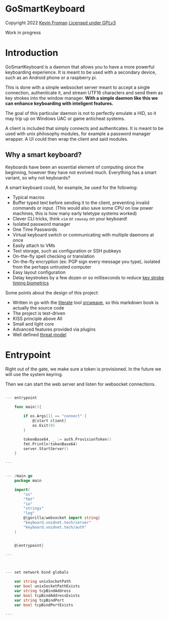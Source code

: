 # GoSmartKeyboard


Copyright 2022 [Kevin Froman](https://chaoswebs.net/) [Licensed under GPLv3](LICENSE.md)

Work in progress

# Introduction

GoSmartKeyboard is a daemon that allows you to have a more powerful keyboarding experience. It is meant to be used with a secondary device, such as an Android phone or a raspberry pi.


This is done with a simple websocket server meant to accept a single connection, authenticate it, and stream UTF16 characters and send them as key strokes into the window manager. **With a simple daemon like this we can enhance keyboarding with inteligent features.**

The goal of this particular daemon is not to perfectly emulate a HID, so it may trip up on Windows UAC or game anticheat systems.

A client is included that simply connects and authenticates. It is meant to be used with unix philosophy modules, for example a password manager wrapper. A UI could then wrap the client and said modules.


## Why a smart keyboard?

Keyboards have been an essential element of computing since the beginning, however they have not evolved much. Everything has a smart variant, so why not keyboards?

A smart keyboard could, for example, be used for the following:

* Typical macros
* Buffer typed text before sending it to the client, preventing invalid commands or input. (This would also save some CPU on low power machines, this is how many early teletype systems worked)
* Clever CLI tricks, think `vim` or `cowsay` on your keyboard!
* Isolated password manager
* One Time Passwords
* Virtual keyboard switch or communicating with multiple daemons at once
* Easily attach to VMs
* Text storage, such as configuration or SSH pubkeys
* On-the-fly spell checking or translation
* On-the-fly encryption (ex: PGP sign every message you type), isolated from the perhaps untrusted computer
* Easy layout configuration
* Delay keystrokes by a few dozen or so milliseconds to reduce [key stroke timing biometrics](https://en.wikipedia.org/wiki/Keystroke_dynamics)



Some points about the design of this project:

* Written in go with the [literate](https://en.wikipedia.org/wiki/Literate_programming) tool [srcweave](https://github.com/justinmeiners/srcweave), so this
markdown book is actually the source code
* The project is test-driven
* KISS principle above All
* Small and light core
* Advanced features provided via plugins
* Well defined [threat model](ThreatModel.md)


# Entrypoint



Right out of the gate, we make sure a token is provisioned. In the future we will use the system keyring.

Then we can start the web server and listen for websocket connections.

``` go

--- entrypoint

    func main(){
        
        if os.Args[1] == "connect" {
            @{start client}
            os.Exit(0)
        }

        tokenBase64, _ := auth.ProvisionToken()
        fmt.Println(tokenBase64)
        server.StartServer()
    }

---


--- /main.go
    package main

    import(
        "os"
        "fmt"
        "io"
        "strings"
        "log"
        @{gorilla/websocket import string}
        "keyboard.voidnet.tech/server"
        "keyboard.voidnet.tech/auth"
    )


    @{entrypoint}

---



--- set network bind globals

    var string unixSocketPath
    var bool unixSocketPathExists
    var string tcpBindAddress
    var bool tcpBindAddressExists
    var string tcpBindPort
    var bool tcpBindPortExists

---
```